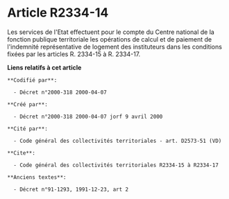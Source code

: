 # Article R2334-14

Les services de l'Etat effectuent pour le compte du Centre national de la fonction publique territoriale les opérations de
calcul et de paiement de l'indemnité représentative de logement des instituteurs dans les conditions fixées par les articles
R. 2334-15 à R. 2334-17.

**Liens relatifs à cet article**

	**Codifié par**:

	  - Décret n°2000-318 2000-04-07

	**Créé par**:

	  - Décret n°2000-318 2000-04-07 jorf 9 avril 2000

	**Cité par**:

	  - Code général des collectivités territoriales - art. D2573-51 (VD)

	**Cite**:

	  - Code général des collectivités territoriales R2334-15 à R2334-17

	**Anciens textes**:

	  - Décret n°91-1293, 1991-12-23, art 2
